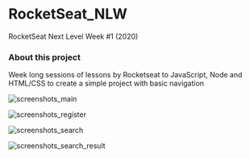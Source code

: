# RocketSeat_NLW
 RocketSeat Next Level Week #1 (2020)

### About this project
 Week long sessions of lessons by Rocketseat to JavaScript, Node and HTML/CSS to create a simple project with basic navigation

![screenshots_main](https://user-images.githubusercontent.com/52969819/85232247-ef26f300-b3d3-11ea-8742-9831dd92f65f.PNG)

![screenshots_register](https://user-images.githubusercontent.com/52969819/85232421-306bd280-b3d5-11ea-980d-ba7de799f7bb.PNG)

![screenshots_search](https://user-images.githubusercontent.com/52969819/85232424-36fa4a00-b3d5-11ea-917a-024d5f9ddabd.PNG)

![screenshots_search_result](https://user-images.githubusercontent.com/52969819/85232431-3f528500-b3d5-11ea-82de-e572ab4d0441.PNG)

